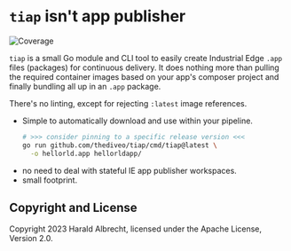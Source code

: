 # `tiap` isn't app publisher

![Coverage](https://img.shields.io/badge/Coverage-86.8%25-brightgreen)

`tiap` is a small Go module and CLI tool to easily create Industrial Edge `.app`
files (packages) for continuous delivery. It does nothing more than pulling the
required container images based on your app's composer project and finally
bundling all up in an `.app` package.

There's no linting, except for rejecting `:latest` image references.

- Simple to automatically download and use within your pipeline.
  ```bash
  # >>> consider pinning to a specific release version <<<
  go run github.com/thediveo/tiap/cmd/tiap@latest \
    -o hellorld.app hellorldapp/
  ```
- no need to deal with stateful IE app publisher workspaces.
- small footprint.

## Copyright and License

Copyright 2023 Harald Albrecht, licensed under the Apache License, Version 2.0.
